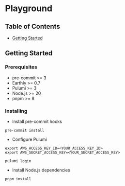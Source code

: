 # Playground

## Table of Contents

[//]: # (+ [About]&#40;#about&#41;)

+ [Getting Started](#getting_started)

[//]: # (+ [Usage]&#40;#usage&#41;)

[//]: # (+ [Contributing]&#40;../CONTRIBUTING.md&#41;)

[//]: # (## About <a name = "about"></a>)

[//]: # ()

[//]: # (Write about 1-2 paragraphs describing the purpose of your project.)

## Getting Started <a name = "getting_started"></a>

[//]: # (These instructions will get you a copy of the project up and running on your local machine for)

[//]: # (development and testing purposes. See [deployment]&#40;#deployment&#41; for notes on how to deploy the)

[//]: # (project on a live system.)

### Prerequisites

- pre-commit >= 3
- Earthly >= 0.7
- Pulumi >= 3
- Node.js >= 20
- pnpm >= 8

### Installing

- Install pre-commit hooks

```
pre-commit install
```

- Configure Pulumi

```
export AWS_ACCESS_KEY_ID=<YOUR_ACCESS_KEY_ID>
export AWS_SECRET_ACCESS_KEY=<YOUR_SECRET_ACCESS_KEY>

pulumi login
```

- Install Node.js dependencies

```
pnpm install
```

[//]: # (## Usage <a name = "usage"></a>)

[//]: # ()

[//]: # (Add notes about how to use the system.)
